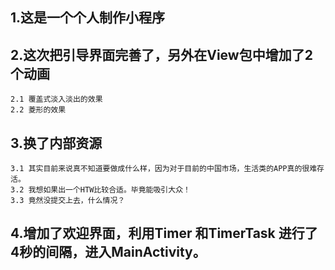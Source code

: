 ## 1.这是一个个人制作小程序
## 2.这次把引导界面完善了，另外在View包中增加了2个动画
    2.1 覆盖式淡入淡出的效果
    2.2 菱形的效果
## 3.换了内部资源
    3.1 其实目前来说真不知道要做成什么样，因为对于目前的中国市场，生活类的APP真的很难存活。
    3.2 我想如果出一个HTW比较合适。毕竟能吸引大众！
    3.3 竟然没提交上去，什么情况？
## 4.增加了欢迎界面，利用Timer 和TimerTask 进行了4秒的间隔，进入MainActivity。
